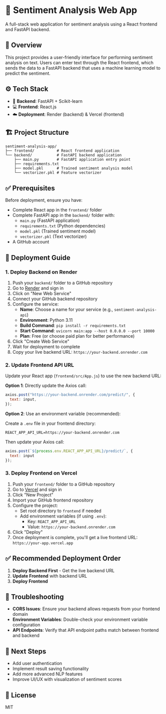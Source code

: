 # 🎯 Sentiment Analysis Web App

A full-stack web application for sentiment analysis using a React frontend and FastAPI backend.

## 📝 Overview

This project provides a user-friendly interface for performing sentiment analysis on text. Users can enter text through the React frontend, which sends the data to a FastAPI backend that uses a machine learning model to predict the sentiment.

## ⚙️ Tech Stack

- 🧠 **Backend**: FastAPI + Scikit-learn
- 💻 **Frontend**: React.js
- ☁️ **Deployment**: Render (backend) & Vercel (frontend)

## 🏗️ Project Structure

```
sentiment-analysis-app/
├── frontend/          # React frontend application
└── backend/           # FastAPI backend application
    ├── main.py        # FastAPI application entry point
    ├── requirements.txt
    ├── model.pkl      # Trained sentiment analysis model
    └── vectorizer.pkl # Feature vectorizer
```

## ✅ Prerequisites

Before deployment, ensure you have:

- Complete React app in the `frontend/` folder
- Complete FastAPI app in the `backend/` folder with:
  - `main.py` (FastAPI application)
  - `requirements.txt` (Python dependencies)
  - `model.pkl` (Trained sentiment model)
  - `vectorizer.pkl` (Text vectorizer)
- A GitHub account

## 🚀 Deployment Guide

### 1. Deploy Backend on Render

1. Push your `backend/` folder to a GitHub repository
2. Go to [Render](https://render.com) and sign in
3. Click on "New Web Service"
4. Connect your GitHub backend repository
5. Configure the service:
   - **Name**: Choose a name for your service (e.g., `sentiment-analysis-api`)
   - **Environment**: Python 3.11
   - **Build Command**: `pip install -r requirements.txt`
   - **Start Command**: `uvicorn main:app --host 0.0.0.0 --port 10000`
   - **Plan**: Free (or choose paid plan for better performance)
6. Click "Create Web Service"
7. Wait for deployment to complete
8. Copy your live backend URL: `https://your-backend.onrender.com`

### 2. Update Frontend API URL

Update your React app (`frontend/src/App.js`) to use the new backend URL:

**Option 1**: Directly update the Axios call:
```js
axios.post("https://your-backend.onrender.com/predict/", {
  text: input,
});
```

**Option 2**: Use an environment variable (recommended):

Create a `.env` file in your frontend directory:
```
REACT_APP_API_URL=https://your-backend.onrender.com
```

Then update your Axios call:
```js
axios.post(`${process.env.REACT_APP_API_URL}/predict/`, { 
  text: input 
});
```

### 3. Deploy Frontend on Vercel

1. Push your `frontend/` folder to a GitHub repository
2. Go to [Vercel](https://vercel.com) and sign in
3. Click "New Project"
4. Import your GitHub frontend repository
5. Configure the project:
   - Set root directory to `frontend` if needed
   - Add environment variables (if using `.env`):
     - Key: `REACT_APP_API_URL`
     - Value: `https://your-backend.onrender.com`
6. Click "Deploy"
7. Once deployment is complete, you'll get a live frontend URL: `https://your-app.vercel.app`

## ✅ Recommended Deployment Order

1. **Deploy Backend First** - Get the live backend URL
2. **Update Frontend** with backend URL
3. **Deploy Frontend**

## 🔧 Troubleshooting

- **CORS Issues**: Ensure your backend allows requests from your frontend domain
- **Environment Variables**: Double-check your environment variable configuration
- **API Endpoints**: Verify that API endpoint paths match between frontend and backend

## 🚩 Next Steps

- Add user authentication
- Implement result saving functionality
- Add more advanced NLP features
- Improve UI/UX with visualization of sentiment scores

## 📄 License

MIT
